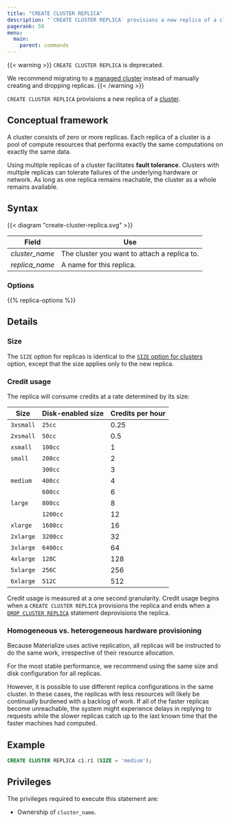 ```yaml
---
title: "CREATE CLUSTER REPLICA"
description: "`CREATE CLUSTER REPLICA` provisions a new replica of a cluster."
pagerank: 50
menu:
  main:
    parent: commands
---
```


{{< warning >}}
`CREATE CLUSTER REPLICA` is deprecated.

We recommend migrating to a [managed
cluster](/sql/alter-cluster/#converting-unmanaged-to-managed-clusters) instead
of manually creating and dropping replicas.
{{< /warning >}}

`CREATE CLUSTER REPLICA` provisions a new replica of a [cluster](/get-started/key-concepts#clusters).

## Conceptual framework

A cluster consists of zero or more replicas. Each replica of a cluster is a pool
of compute resources that performs exactly the same computations on exactly the
same data.

Using multiple replicas of a cluster facilitates **fault tolerance**. Clusters
with multiple replicas can tolerate failures of the underlying hardware or
network. As long as one replica remains reachable, the cluster as a whole
remains available.

## Syntax

{{< diagram "create-cluster-replica.svg" >}}

Field | Use
------|-----
_cluster_name_ | The cluster you want to attach a replica to.
_replica_name_ | A name for this replica.

### Options

{{% replica-options %}}

## Details

### Size

The `SIZE` option for replicas is identical to the [`SIZE` option for
clusters](/sql/create-cluster/#disk-enabled-sizes) option, except that the size
applies only to the new replica.

### Credit usage

The replica will consume credits at a rate determined by its size:

Size      | Disk-enabled size  | Credits per hour
----------|--------------------|---------
`3xsmall` | `25cc`             | 0.25
`2xsmall` | `50cc`             | 0.5
`xsmall`  | `100cc`            | 1
`small`   | `200cc`            | 2
&nbsp;    | `300cc`            | 3
`medium`  | `400cc`            | 4
&nbsp;    | `600cc`            | 6
`large`   | `800cc`            | 8
&nbsp;    | `1200cc`           | 12
`xlarge`  | `1600cc`           | 16
`2xlarge` | `3200cc`           | 32
`3xlarge` | `6400cc`           | 64
`4xlarge` | `128C`             | 128
`5xlarge` | `256C`             | 256
`6xlarge` | `512C`             | 512

Credit usage is measured at a one second granularity. Credit usage begins when a
`CREATE CLUSTER REPLICA` provisions the replica and ends when a [`DROP CLUSTER
REPLICA`] statement deprovisions the replica.

### Homogeneous vs. heterogeneous hardware provisioning

Because Materialize uses active replication, all replicas will be instructed to
do the same work, irrespective of their resource allocation.

For the most stable performance, we recommend using the same size and disk
configuration for all replicas.

However, it is possible to use different replica configurations in the same
cluster. In these cases, the replicas with less resources will likely be
continually burdened with a backlog of work. If all of the faster replicas
become unreachable, the system might experience delays in replying to requests
while the slower replicas catch up to the last known time that the faster
machines had computed.

## Example

```sql
CREATE CLUSTER REPLICA c1.r1 (SIZE = 'medium');
```

## Privileges

The privileges required to execute this statement are:

- Ownership of `cluster_name`.

[AWS availability zone ID]: https://docs.aws.amazon.com/ram/latest/userguide/working-with-az-ids.html
[`DROP CLUSTER REPLICA`]: /sql/drop-cluster-replica
